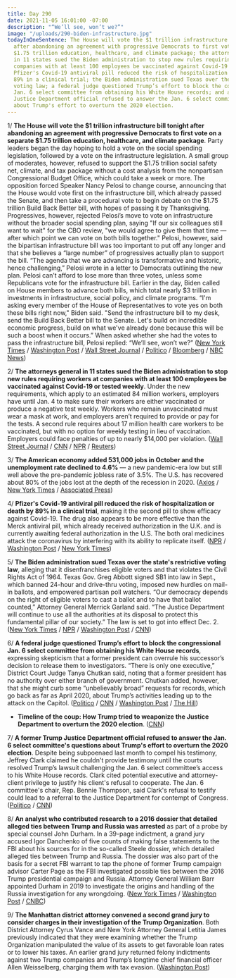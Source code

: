 ```yaml
---
title: Day 290
date: 2021-11-05 16:01:00 -07:00
description: "“We’ll see, won’t we?”"
image: "/uploads/290-biden-infrastructure.jpg"
todayInOneSentence: The House will vote the $1 trillion infrastructure bill tonight
  after abandoning an agreement with progressive Democrats to first vote on a separate
  $1.75 trillion education, healthcare, and climate package; the attorneys general
  in 11 states sued the Biden administration to stop new rules requiring workers at
  companies with at least 100 employees be vaccinated against Covid-19 or tested weekly;
  Pfizer's Covid-19 antiviral pill reduced the risk of hospitalization or death by
  89% in a clinical trial; the Biden administration sued Texas over the state's restrictive
  voting law; a federal judge questioned Trump’s effort to block the congressional
  Jan. 6 select committee from obtaining his White House records; and a former Trump
  Justice Department official refused to answer the Jan. 6 select committee's questions
  about Trump's effort to overturn the 2020 election.
---
```


1/ **The House will vote the $1 trillion infrastructure bill tonight after abandoning an agreement with progressive Democrats to first vote on a separate $1.75 trillion education, healthcare, and climate package**. Party leaders began the day hoping to hold a vote on the social spending legislation, followed by a vote on the infrastructure legislation. A small group of moderates, however, refused to support the $1.75 trillion social safety net, climate, and tax package without a cost analysis from the nonpartisan Congressional Budget Office, which could take a week or more. The opposition forced Speaker Nancy Pelosi to change course, announcing that the House would vote first on the infrastructure bill, which already passed the Senate, and then take a procedural vote to begin debate on the $1.75 trillion Build Back Better bill, with hopes of passing it by Thanksgiving. Progressives, however, rejected Pelosi’s move to vote on infrastructure without the broader social spending plan, saying "If our six colleagues still want to wait" for the CBO review, "we would agree to give them that time — after which point we can vote on both bills together." Pelosi, however, said the bipartisan infrastructure bill was too important to put off any longer and that she believes a “large number” of progressives actually plan to support the bill. “The agenda that we are advancing is transformative and historic, hence challenging,” Pelosi wrote in a letter to Democrats outlining the new plan. Pelosi can’t afford to lose more than three votes, unless some Republicans vote for the infrastructure bill. Earlier in the day, Biden called on House members to advance both bills, which total nearly $3 trillion in investments in infrastructure, social policy, and climate programs. “I'm asking every member of the House of Representatives to vote yes on both these bills right now," Biden said. "Send the infrastructure bill to my desk, send the Build Back Better bill to the Senate. Let's build on incredible economic progress, build on what we've already done because this will be such a boost when it occurs.” When asked whether she had the votes to pass the infrastructure bill, Pelosi replied: “We’ll see, won’t we?” ([New York Times](https://www.nytimes.com/live/2021/11/05/us/biden-spending-infrastructure-bill#pelosi-aims-to-hold-votes-on-the-social-policy-and-climate-plan-and-the-infrastructure-bill) / [Washington Post](https://www.washingtonpost.com/us-policy/2021/11/05/house-infrastructure-reconciliation-vote/) / [Wall Street Journal](https://www.wsj.com/articles/house-moves-toward-votes-on-infrastructure-budget-bills-11636120392?mod=hp_lead_pos2) / [Politico](https://www.politico.com/news/2021/11/05/house-democrats-infrastructure-vote-wait-megabill-519731) / [Bloomberg](https://www.bloomberg.com/news/articles/2021-11-05/house-to-vote-friday-on-infrastructure-bill-delay-biden-plan?sref=MIBMEEoj) / [NBC News](https://www.nbcnews.com/politics/congress/democrats-eye-friday-vote-biden-s-spending-bills-still-wrangling-n1283353))

2/ **The attorneys general in 11 states sued the Biden administration to stop new rules requiring workers at companies with at least 100 employees be vaccinated against Covid-19 or tested weekly**. Under the new requirements, which apply to an estimated 84 million workers, employers have until Jan. 4 to make sure their workers are either vaccinated or produce a negative test weekly. Workers who remain unvaccinated must wear a mask at work, and employers aren’t required to provide or pay for the tests. A second rule requires about 17 million health care workers to be vaccinated, but with no option for weekly testing in lieu of vaccination. Employers could face penalties of up to nearly $14,000 per violation. ([Wall Street Journal](https://www.wsj.com/articles/states-sue-to-stop-bidens-covid-19-vaccine-mandate-11636137439) / [CNN](https://www.cnn.com/2021/11/04/politics/vaccine-rule-large-employers-federal-contractors-health-care-workers/index.html) / [NPR](https://www.npr.org/2021/11/04/1048939858/osha-biden-vaccine-mandate-employers-100-workers) / [Reuters](https://www.reuters.com/business/healthcare-pharmaceuticals/bidens-vaccine-mandate-be-enforced-after-new-year-offering-us-companies-relief-2021-11-04/))

3/ **The American economy added 531,000 jobs in October and the unemployment rate declined to 4.6%** — a new pandemic-era low but still well above the pre-pandemic jobless rate of 3.5%. The U.S. has recovered about 80% of the jobs lost at the depth of the recession in 2020. ([Axios](https://www.axios.com/us-economy-october-jobs-3c360b93-dceb-48bc-9d71-253990c563ec.html) / [New York Times](https://www.nytimes.com/2021/11/05/business/economy/october-2021-jobs-report.html) / [Associated Press](https://apnews.com/article/coronavirus-pandemic-business-health-economy-unemployment-f14fb105865ba6b1a84b5f9277f0f99b))

4/ **Pfizer's Covid-19 antiviral pill reduced the risk of hospitalization or death by 89% in a clinical trial**, making it the second pill to show efficacy against Covid-19. The drug also appears to be more effective than the Merck antiviral pill, which already received authorization in the U.K. and is currently awaiting federal authorization in the U.S. The both oral medicines attack the coronavirus by interfering with its ability to replicate itself. ([NPR](https://www.npr.org/sections/coronavirus-live-updates/2021/11/05/1052679112/pfizer-covid-pill-treatment) / [Washington Post](https://www.washingtonpost.com/health/2021/11/05/pfizer-covid-pill/) / [New York Times](https://www.nytimes.com/2021/11/05/health/pfizer-covid-pill.html))

5/ **The Biden administration sued Texas over the state's restrictive voting law**, alleging that it disenfranchises eligible voters and that violates the Civil Rights Act of 1964. Texas Gov. Greg Abbott signed SB1 into law in Sept., which banned 24-hour and drive-thru voting, imposed new hurdles on mail-in ballots, and empowered partisan poll watchers. “Our democracy depends on the right of eligible voters to cast a ballot and to have that ballot counted,” Attorney General Merrick Garland said. “The Justice Department will continue to use all the authorities at its disposal to protect this fundamental pillar of our society.” The law is set to got into effect Dec. 2. ([New York Times](https://www.nytimes.com/2021/11/04/us/politics/texas-voting-restrictions-lawsuit.html) / [NPR](https://www.npr.org/2021/11/04/1052564177/the-biden-administration-is-suing-texas-over-its-new-voting-law) / [Washington Post](https://www.washingtonpost.com/politics/2021/11/04/justice-department-files-lawsuit-against-texass-new-voting-restrictions/) / [CNN](https://www.cnn.com/2021/11/04/politics/texas-voting-lawsuit/index.html))

6/ **A federal judge questioned Trump’s effort to block the congressional Jan. 6 select committee from obtaining his White House records**, expressing skepticism that a former president can overrule his successor’s decision to release them to investigators. “There is only one executive,” District Court Judge Tanya Chutkan said, noting that a former president has no authority over either branch of government. Chutkan added, however, that she might curb some “unbelievably broad” requests for records, which go back as far as April 2020, about Trump’s activities leading up to the attack on the Capitol. ([Politico](https://www.politico.com/news/2021/11/04/judge-trump-records-january-6-investigators-519542) / [CNN](https://www.cnn.com/2021/11/04/politics/trump-records-hearing-january-6/index.html) / [Washington Post](https://www.washingtonpost.com/local/legal-issues/trump-records-hearing-jan-6-committee/2021/11/04/4884a830-3d7f-11ec-bfad-8283439871ec_story.html) / [The Hill](https://thehill.com/regulation/court-battles/580089-judge-appears-skeptical-of-trumps-effort-to-shield-jan-6-docs?))

* **Timeline of the coup: How Trump tried to weaponize the Justice Department to overturn the 2020 election**. ([CNN](https://www.cnn.com/2021/11/05/politics/january-6-timeline-trump-coup/index.html))

7/ **A former Trump Justice Department official refused to answer the Jan. 6 select committee's questions about Trump's effort to overturn the 2020 election**. Despite being subpoenaed last month to compel his testimony, Jeffrey Clark claimed he couldn't provide testimony until the courts resolved Trump’s lawsuit challenging the Jan. 6 select committee’s access to his White House records. Clark cited potential executive and attorney-client privilege to justify his client's refusal to cooperate. The Jan. 6 committee's chair, Rep. Bennie Thompson, said Clark's refusal to testify could lead to a referral to the Justice Department for contempt of Congress. ([Politico](https://www.politico.com/news/2021/11/05/jeffrey-clark-doj-hill-deposition-519703) / [CNN](https://www.cnn.com/2021/11/05/politics/jeffrey-clark-house-january-6/))

8/ **An analyst who contributed research to a 2016 dossier that detailed alleged ties between Trump and Russia was arrested** as part of a probe by special counsel John Durham. In a 39-page indictment, a grand jury accused Igor Danchenko of five counts of making false statements to the FBI about his sources for in the so-called Steele dossier, which detailed alleged ties between Trump and Russia. The dossier was also part of the basis for a secret FBI warrant to tap the phone of former Trump campaign advisor Carter Page as the FBI investigated possible ties between the 2016 Trump presidential campaign and Russia. Attorney General William Barr appointed Durham in 2019 to investigate the origins and handling of the Russia investigation for any wrongdoing. ([New York Times](https://www.nytimes.com/2021/11/04/us/politics/igor-danchenko-arrested-steele-dossier.html) / [Washington Post](https://www.washingtonpost.com/national-security/steele-dossier-arrest-danchenko-trump-durham/2021/11/04/7e76b9ae-3d77-11ec-8ee9-4f14a26749d1_story.html) / [CNBC](https://www.cnbc.com/2021/11/04/durham-probe-analyst-tied-to-christopher-steele-trump-russia-dossier-arrested.html))

9/ **The Manhattan district attorney convened a second grand jury to consider charges in their investigation of the Trump Organization**. Both District Attorney Cyrus Vance and New York Attorney General Letitia James previously indicated that they were examining whether the Trump Organization manipulated the value of its assets to get favorable loan rates or to lower his taxes. An earlier grand jury returned felony indictments against two Trump companies and Trump’s longtime chief financial officer Allen Weisselberg, charging them with tax evasion. ([Washington Post](https://www.washingtonpost.com/politics/manhattan-da-convenes-new-grand-jury-in-trump-case-to-weigh-potential-charges/2021/11/04/79549fe0-3d8b-11ec-a493-51b0252dea0c_story.html))